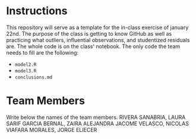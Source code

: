 # Instructions

This repository will serve as a template for the in-class exercise of january 22nd. The purpose of the class is getting to know GitHub as well as practicing what outliers, influential observations, and studentized residuals are. The whole code is on the class' notebook. The only code the team needs to fill are the following:
- `model2.R`
- `model3.R`
- `conclusions.md`

# Team Members
Write below the names of the team members.
RIVERA SANABRIA, LAURA SARIF
GARCIA BERNAL, ZAIRA ALEJANDRA
JACOME VELASCO, NICOLAS
VIAFARA MORALES, JORGE ELIECER

